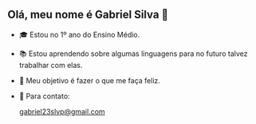 Olá, meu nome é Gabriel Silva 👋
----------------------------
- 🎓 Estou no 1º ano do Ensino Médio.
- 📚 Estou aprendendo sobre algumas linguagens para no futuro talvez trabalhar com elas.
- 🎯 Meu objetivo é fazer o que me faça feliz.
- 📲 Para contato:
 
  gabriel23slvp@gmail.com

<!---
gabrielslvp/gabrielslvp is a ✨ special ✨ repository because its `README.md` (this file) appears on your GitHub profile.
You can click the Preview link to take a look at your changes.
--->
